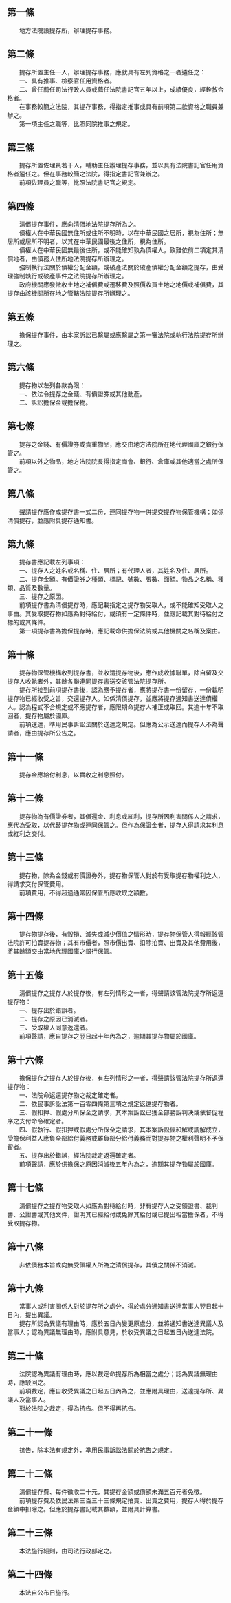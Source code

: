 第一條 
-------
　　地方法院設提存所，辦理提存事務。  


第二條 
-------
　　提存所置主任一人，辦理提存事務，應就具有左列資格之一者遴任之：  
　　一、具有推事、檢察官任用資格者。  
　　二、曾任薦任司法行政人員或薦任法院書記官五年以上，成績優良，經銓敘合格者。  
　　在事務較簡之法院，其提存事務，得指定推事或具有前項第二款資格之職員兼辦之。  
　　第一項主任之職等，比照同院推事之規定。  


第三條 
-------
　　提存所置佐理員若干人，輔助主任辦理提存事務，並以具有法院書記官任用資格者遴任之。但在事務較簡之法院，得指定書記官兼辦之。  
　　前項佐理員之職等，比照法院書記官之規定。  


第四條 
-------
　　清償提存事件，應向清償地法院提存所為之。  
　　債權人在中華民國無住所或住所不明時，以在中華民國之居所，視為住所；無居所或居所不明者，以其在中華民國最後之住所，視為住所。  
　　債權人在中華民國無最後住所，或不能確知孰為債權人，致難依前二項定其清償地者，由債務人住所地法院提存所辦理之。  
　　強制執行法關於債權分配金額，或破產法關於破產債權分配金額之提存，由受理強制執行或破產事件之法院提存所辦理之。  
　　政府機關應發徵收土地之補償費或遷移費及照價收買土地之地價或補償費，其提存由該機關所在地之管轄法院提存所辦理之。  


第五條 
-------
　　擔保提存事件，由本案訴訟已繫屬或應繫屬之第一審法院或執行法院提存所辦理之。  


第六條 
-------
　　提存物以左列各款為限：  
　　一、依法令提存之金錢、有價證券或其他動產。  
　　二、訴訟擔保金或擔保物。  


第七條 
-------
　　提存之金錢、有價證券或貴重物品，應交由地方法院所在地代理國庫之銀行保管之。  
　　前項以外之物品，地方法院院長得指定商會、銀行、倉庫或其他適當之處所保管之。  


第八條 
-------
　　聲請提存應作成提存書一式二份，連同提存物一併提交提存物保管機構；如係清償提存，並應附具提存通知書。  


第九條 
-------
　　提存書應記載左列事項：  
　　一、提存人之姓名或名稱、住、居所；有代理人者，其姓名及住、居所。  
　　二、提存金額。有價證券之種類、標記、號數、張數、面額。物品之名稱、種類、品質及數量。  
　　三、提存之原因。  
　　前項提存書為清償提存時，應記載指定之提存物受取人，或不能確知受取人之事由。其受取提存物如應為對待給付，或須有一定條件時，並應記載其對待給付之標的或其條件。  
　　第一項提存書為擔保提存時，應記載命供擔保法院或其他機關之名稱及案由。  


第十條 
-------
　　提存物保管機構收到提存書，並收清提存物後，應作成收據聯單，除自留及交提存人收執者外，其餘各聯連同提存書送交該管法院提存所。  
　　提存所接到前項提存書後，認為應予提存者，應將提存書一份留存，一份載明提存物已經收受之旨，交還提存人。如係清償提存，並應將提存通知書送達債權人。認為程式不合規定或不應提存者，應限期命提存人補正或取回。其逾十年不取回者，提存物屬於國庫。  
　　前項送達，準用民事訴訟法關於送達之規定。但應為公示送達而提存人不為聲請者，應由提存所公告之。  


第十一條 
---------
　　提存金應給付利息，以實收之利息照付。  


第十二條 
---------
　　提存物為有價證券者，其償還金、利息或紅利，提存所因利害關係人之請求，應代為受取，以代替提存物或連同保管之。但作為保證金者，提存人得請求其利息或紅利之交付。  


第十三條 
---------
　　提存物，除為金錢或有價證券外，提存物保管人對於有受取提存物權利之人，得請求交付保管費用。  
　　前項費用，不得超過通常因保管所應收取之額數。  


第十四條 
---------
　　提存物提存後，有毀損、滅失或減少價值之情形時，提存物保管人得報經該管法院許可拍賣提存物；其有市價者，照市價出賣、扣除拍賣、出賣及其他費用後，將其餘額交由當地代理國庫之銀行保管。  


第十五條 
---------
　　清償提存之提存人於提存後，有左列情形之一者，得聲請該管法院提存所返還提存物：  
　　一、提存出於錯誤者。  
　　二、提存之原因已消滅者。  
　　三、受取權人同意返還者。  
　　前項聲請，應自提存之翌日起十年內為之，逾期其提存物屬於國庫。  


第十六條 
---------
　　擔保提存之提存人於提存後，有左列情形之一者，得聲請該管法院提存所返還提存物：  
　　一、法院命返還提存物之裁定確定者。  
　　二、依民事訴訟法第一百零四條第三項之規定返還提存物者。  
　　三、假扣押、假處分所保全之請求，其本案訴訟已獲全部勝訴判決或依督促程序之支付命令確定者。  
　　四、假執行、假扣押或假處分所保全之請求，其本案訴訟經和解或調解成立，受擔保利益人應負全部給付義務或雖負部分給付義務而對提存物之權利聲明不予保留者。  
　　五、提存出於錯誤，經法院裁定返還確定者。  
　　前項聲請，應於供擔保之原因消滅後五年內為之，逾期其提存物屬於國庫。  


第十七條 
---------
　　清償提存之提存物受取人如應為對待給付時，非有提存人之受領證書、裁判書、公證書或其他文件，證明其已經給付或免除其給付或已提出相當擔保者，不得受取提存物。  


第十八條 
---------
　　非依債務本旨或向無受領權人所為之清償提存，其債之關係不消滅。  


第十九條 
---------
　　當事人或利害關係人對於提存所之處分，得於處分通知書送達當事人翌日起十日內，提出異議。  
　　提存所認為異議有理由時，應於五日內變更原處分，並將通知書送達異議人及當事人；認為異議無理由時，應附具意見，於收受異議之日起五日內送達法院。  


第二十條 
---------
　　法院認為異議有理由時，應以裁定命提存所為相當之處分；認為異議無理由時，應駁回之。  
　　前項裁定，應自收受異議之日起五日內為之，並應附具理由，送達提存所、異議人及當事人。  
　　對於法院之裁定，得為抗告。但不得再抗告。  


第二十一條 
-----------
　　抗告，除本法有規定外，準用民事訴訟法關於抗告之規定。  


第二十二條 
-----------
　　清償提存費、每件徵收二十元，其提存金額或價額未滿五百元者免徵。  
　　前項提存費及依民法第三百三十三條規定拍賣、出賣之費用，提存人得於提存金額中扣除之。但應於提存書記載其數額，並附具計算書。  


第二十三條 
-----------
　　本法施行細則，由司法行政部定之。  


第二十四條 
-----------
　　本法自公布日施行。